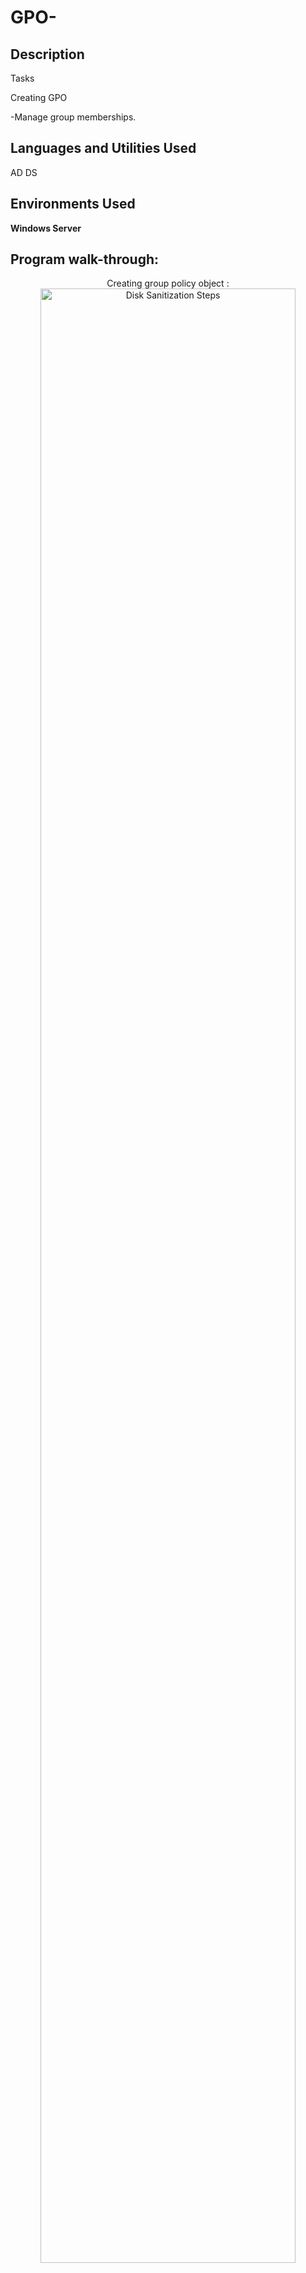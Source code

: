 # GPO-
<h2>Description</h2>
Tasks

Creating GPO 



-Manage group memberships.
<br />


<h2>Languages and Utilities Used</h2>
AD DS 
<h2>Environments Used </h2>

<b> Windows Server </b> 

<h2>Program walk-through:</h2>

<p align="center">
Creating group policy object : <br/>
<img src="https://imgur.com/OCkaypv.png" height="90%" width="90%" alt="Disk Sanitization Steps"/>
<br />
<br />
Enforcing account policies : <br/>
<img src="https://imgur.com/MNQbOIK.png" height="90%" width="90%" alt="Disk Sanitization Steps"/>
<br />
<br />
Setting account lockout duration policy  <br/>
<img src="https://imgur.com/jGpf2nf.png" height="90%" width="90%" alt="Disk Sanitization Steps"/>
<br />
<br />
Setting password length policy  <br/>
<img src="https://imgur.com/6hzSxpk.png" height="90%" width="90%" alt="Disk Sanitization Steps"/>
<br />
<br />
Setting password history policy <br/>
<img src="https://imgur.com/w9KO6Ow.png" height="90%" width="90%" alt="Disk Sanitization Steps"/>
<br />
<br />


